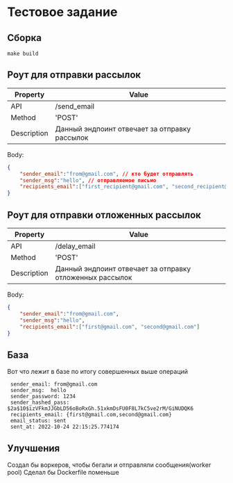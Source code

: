 # Тестовое задание 

## Сборка
``` make build ```

## Роут для отправки рассылок 

| Property      | Value         |
| ------------- | ------------- |
| API           | /send_email      |
| Method        | 'POST'        |
| Description   | Данный эндпоинт отвечает за отправку рассылок |

Body:
```json
{
    "sender_email":"from@gmail.com", // кто будет отправлять
    "sender_msg":"hello", // отправляемое письмо
    "recipients_email":["first_recipient@gmail.com", "second_recipient@gmail.com"] // получатели
}
```

## Роут для отправки отложенных рассылок

| Property      | Value         |
| ------------- | ------------- |
| API           | /delay_email      |
| Method        | 'POST'        |
| Description   | Данный эндпоинт отвечает за отправку отложенных рассылок |

Body:
```json
{
    "sender_email":"from@gmail.com",
    "sender_msg":"hello",
    "recipients_email":["first@gmail.com", "second@gmail.com"]
}
```

## База 
Вот что лежит в базе по итогу совершенных выше операций
```
 sender_email: from@gmail.com 
 sender_msg:  hello       
 sender_password: 1234            
 sender_hashed_pass: $2a$10$izVFkmJJGbLD56oBoRxGh.51xkmDsFU0F8L7kC5ve2rM/GiNUDQK6 
 recipients_email: {first@gmail.com,second@gmail.com} 
 email_status: sent          
 sent_at: 2022-10-24 22:15:25.774174

```

## Улучшения
Создал бы воркеров, чтобы бегали и отправляли сообщения(worker pool)
Сделал бы Dockerfile поменьше 